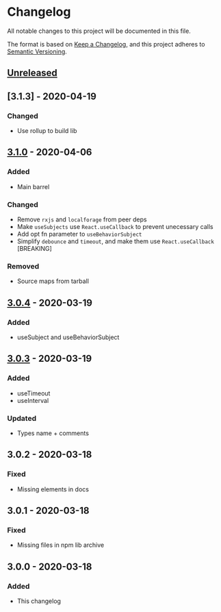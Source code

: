 # Changelog

All notable changes to this project will be documented in this file.

The format is based on [Keep a Changelog](https://keepachangelog.com/en/1.0.0/),
and this project adheres to [Semantic Versioning](https://semver.org/spec/v2.0.0.html).

## [Unreleased]

## [3.1.3] - 2020-04-19

### Changed

- Use rollup to build lib

## [3.1.0] - 2020-04-06

### Added

- Main barrel

### Changed

- Remove `rxjs` and `localforage` from peer deps
- Make `useSubjects` use `React.useCallback` to prevent unecessary calls
- Add opt fn parameter to `useBehaviorSubject`
- Simplify `debounce` and `timeout`, and make them use `React.useCallback` [BREAKING]

### Removed

- Source maps from tarball

## [3.0.4] - 2020-03-19

### Added

- useSubject and useBehaviorSubject

## [3.0.3] - 2020-03-19

### Added

- useTimeout
- useInterval

### Updated

- Types name + comments

## 3.0.2 - 2020-03-18

### Fixed

- Missing elements in docs

## 3.0.1 - 2020-03-18

### Fixed

- Missing files in npm lib archive

## 3.0.0 - 2020-03-18

### Added

- This changelog

[unreleased]: https://github.com/soywod/react-captain/compare/v3.1.0...HEAD
[3.1.0]: https://github.com/soywod/react-captain/compare/v3.1.0...v3.0.4
[3.0.4]: https://github.com/soywod/react-captain/compare/v3.0.3...v3.0.4
[3.0.3]: https://github.com/soywod/react-captain/releases/tag/v3.0.3
